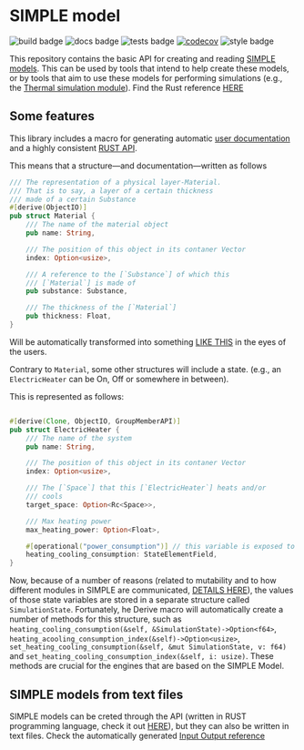 # SIMPLE model


![build badge](https://github.com/SIMPLE-BuildingSimulation/simple_model/actions/workflows/build.yaml/badge.svg)
![docs badge](https://github.com/SIMPLE-BuildingSimulation/simple_model/actions/workflows/docs.yaml/badge.svg)
![tests badge](https://github.com/SIMPLE-BuildingSimulation/simple_model/actions/workflows/tests.yaml/badge.svg)
[![codecov](https://codecov.io/gh/SIMPLE-BuildingSimulation/simple_model/branch/master/graph/badge.svg?token=RST5L99M3M)](https://codecov.io/gh/SIMPLE-BuildingSimulation/simple_model)
![style badge](https://github.com/SIMPLE-BuildingSimulation/simple_model/actions/workflows/style.yaml/badge.svg)



This repository contains the basic API for creating and 
reading [SIMPLE models](http://www.simplesim.tools). This can be used by tools that intend
to help create these models, or by tools that aim to 
use these models for performing simulations (e.g., 
the [Thermal simulation module](https://github.com/SIMPLE-BuildingSimulation/thermal)). 
Find the Rust reference [HERE](https://simple-buildingsimulation.github.io/simple_model/)

## Some features

This library includes a macro for generating automatic [user documentation](https://simple-buildingsimulation.github.io/simple_model/ioreference/book/index.html) and a highly 
consistent [RUST API](https://simple-buildingsimulation.github.io/simple_model/rustdoc/doc/simple_model/index.html). 

This means that a structure—and documentation—written as follows

```rs
/// The representation of a physical layer-Material.
/// That is to say, a layer of a certain thickness
/// made of a certain Substance
#[derive(ObjectIO)]
pub struct Material {
    /// The name of the material object
    pub name: String,

    /// The position of this object in its contaner Vector
    index: Option<usize>,

    /// A reference to the [`Substance`] of which this
    /// [`Material`] is made of    
    pub substance: Substance,

    /// The thickness of the [`Material`]
    pub thickness: Float,
}
```

Will be automatically transformed into something 
[LIKE THIS](https://simple-buildingsimulation.github.io/simple_model/ioreference/book/auto-material.html) 
in the eyes of the users.

Contrary to `Material`, some other structures will include a state. (e.g., an `ElectricHeater` 
can be On, Off or somewhere in between). 

This is represented as follows:


```rs

#[derive(Clone, ObjectIO, GroupMemberAPI)]
pub struct ElectricHeater {
    /// The name of the system
    pub name: String,

    /// The position of this object in its contaner Vector
    index: Option<usize>,

    /// The [`Space`] that this [`ElectricHeater`] heats and/or
    /// cools
    target_space: Option<Rc<Space>>,

    /// Max heating power
    max_heating_power: Option<Float>,

    #[operational("power_consumption")] // this variable is exposed to the API with the alias `power_consumption`
    heating_cooling_consumption: StateElementField,
}
```

Now, because of a number of reasons (related to mutability
and to how different modules in SIMPLE are communicated, [DETAILS HERE](https://youtu.be/yR7cdchDJYI)), the values of those state variables are stored in a separate structure called 
`SimulationState`. Fortunately, he Derive macro will automatically create a number of methods 
for this structure, such as `heating_cooling_consumption(&self, &SimulationState)->Option<f64>`, 
`heating_acooling_consumption_index(&self)->Option<usize>`, `set_heating_cooling_consumption(&self, &mut SimulationState, v: f64)` 
and `set_heating_cooling_consumption_index(&self, i: usize)`. These methods are crucial for the 
engines that are based on the SIMPLE Model.


## SIMPLE models from text files

SIMPLE models can be creted through the API (written in RUST programming language, check it out [HERE](https://simple-buildingsimulation.github.io/simple_model/rustdoc/doc/simple_model/index.html)), but they can also be written in text files. Check the automatically generated [Input Output reference](https://simple-buildingsimulation.github.io/simple_model/ioreference/book/index.html)



